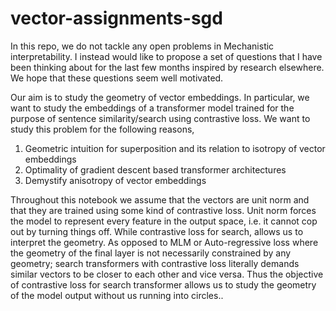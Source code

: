 # vector-assignments-sgd

In this repo, we do not tackle any open problems in Mechanistic interpretability. I instead would like to propose a set of questions that I have been thinking about for the last few months inspired by research elsewhere. We hope that these questions seem well motivated.

Our aim is to study the geometry of vector embeddings. In particular, we want to study the embeddings of a transformer model trained for the purpose of sentence similarity/search using contrastive loss. We want to study this problem for the following reasons, 

1. Geometric intuition for superposition and its relation to isotropy of vector embeddings 
2. Optimality of gradient descent based transformer architectures
3. Demystify anisotropy of vector embeddings

Throughout this notebook we assume that the vectors are unit norm and that they are trained using some kind of contrastive loss. Unit norm forces the model to represent every feature in the output space, i.e. it cannot cop out by turning things off. While contrastive loss for search, allows us to interpret the geometry. As opposed to MLM or Auto-regressive loss where the geometry of the final layer is not necessarily constrained by any geometry; search transformers with contrastive loss literally demands similar vectors to be closer to each other and vice versa. Thus the objective of contrastive loss for search transformer allows us to study the geometry of the model output without us running into circles..



